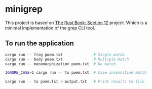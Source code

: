 # minigrep

This project is based on [The Rust Book: Section 12](https://doc.rust-lang.org/book/ch12-00-an-io-project.html) project. Which is a minimal implementation of the grep CLI tool.

## To run the application

``` bash
cargo run -- frog poem.txt              # Single match
cargo run -- body poem.txt              # Multiple match
cargo run -- monomorphization poem.txt  # No match

IGNORE_CASE=1 cargo run -- to poem.txt  # Case insensitive match

cargo run -- to poem.txt > output.txt   # Print results to file
```
